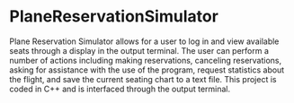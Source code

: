 # PlaneReservationSimulator
Plane Reservation Simulator allows for a user to log in and view available seats through a display in the output terminal. The user can perform a number of actions including making reservations, canceling reservations, asking for assistance with the use of the program, request statistics about the flight, and save the current seating chart to a text file. This project is coded in C++ and is interfaced through the output terminal. 
